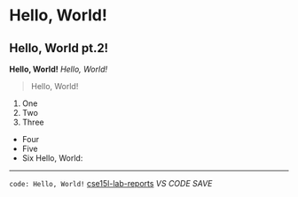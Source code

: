 # Hello, World!
## Hello, World pt.2!
**Hello, World!**
*Hello, World!*
> Hello, World!
1. One
2. Two
3. Three
* Four
* Five
* Six
Hello, World:

***
`code: Hello, World!`
[cse15l-lab-reports](http://a.com)
*VS CODE SAVE*